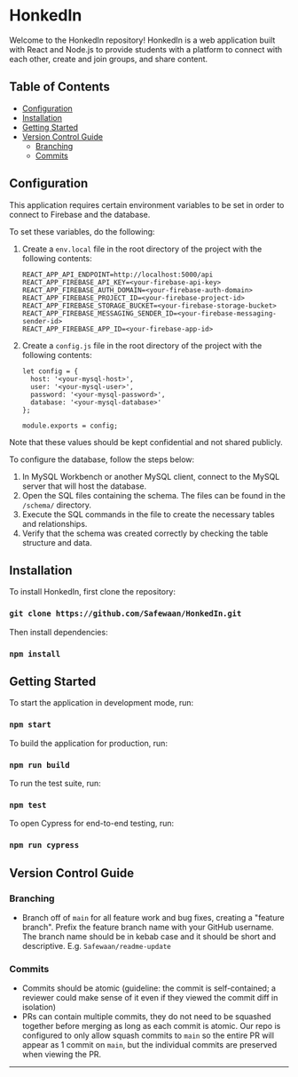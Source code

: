 # HonkedIn
Welcome to the HonkedIn repository! HonkedIn is a web application built with React and Node.js to provide students with a platform to connect with each other, create and join groups, and share content.

## Table of Contents
* [Configuration](#Configuration)
* [Installation](#Installation)
* [Getting Started](#getting-started)
* [Version Control Guide](#version-control-guide)
  * [Branching](#branching)
  * [Commits](#commits)

## Configuration

This application requires certain environment variables to be set in order to connect to Firebase and the database.

To set these variables, do the following:
1. Create a `env.local` file in the root directory of the project with the following contents:
    ```
    REACT_APP_API_ENDPOINT=http://localhost:5000/api
    REACT_APP_FIREBASE_API_KEY=<your-firebase-api-key>
    REACT_APP_FIREBASE_AUTH_DOMAIN=<your-firebase-auth-domain>
    REACT_APP_FIREBASE_PROJECT_ID=<your-firebase-project-id>
    REACT_APP_FIREBASE_STORAGE_BUCKET=<your-firebase-storage-bucket>
    REACT_APP_FIREBASE_MESSAGING_SENDER_ID=<your-firebase-messaging-sender-id>
    REACT_APP_FIREBASE_APP_ID=<your-firebase-app-id>
    ```

2. Create a `config.js` file in the root directory of the project with the following contents:
    ```
    let config = {
      host: '<your-mysql-host>',
      user: '<your-mysql-user>',
      password: '<your-mysql-password>',
      database: '<your-mysql-database>'
    };

    module.exports = config;
    ```

Note that these values should be kept confidential and not shared publicly.

To configure the database, follow the steps below:
1. In MySQL Workbench or another MySQL client, connect to the MySQL server that will host the database. 
2. Open the SQL files containing the schema. The files can be found in the `/schema/` directory. 
3. Execute the SQL commands in the file to create the necessary tables and relationships.
4. Verify that the schema was created correctly by checking the table structure and data.

## Installation
To install HonkedIn, first clone the repository:

### `git clone https://github.com/Safewaan/HonkedIn.git`

Then install dependencies:

### `npm install`

## Getting Started

To start the application in development mode, run:

### `npm start`

To build the application for production, run:

### `npm run build`

To run the test suite, run:

### `npm test`

To open Cypress for end-to-end testing, run:

### `npm run cypress`

## Version Control Guide

### Branching
* Branch off of `main` for all feature work and bug fixes, creating a "feature branch". Prefix the feature branch name with your GitHub username. The branch name should be in kebab case and it should be short and descriptive. E.g. `Safewaan/readme-update`

### Commits
* Commits should be atomic (guideline: the commit is self-contained; a reviewer could make sense of it even if they viewed the commit diff in isolation)
* PRs can contain multiple commits, they do not need to be squashed together before merging as long as each commit is atomic. Our repo is configured to only allow squash commits to `main` so the entire PR will appear as 1 commit on `main`, but the individual commits are preserved when viewing the PR.

---